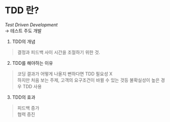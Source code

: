 # TDD 란?
 *Test Driven Development*   
-> 테스트 주도 개발

1. TDD의 개념
> 결정과 피드백 사이 시간을 조절하기 위한 것.
2. TDD를 해야하는 이유
> 코딩 결과가 어떻게 나올지 뻔하다면 TDD 필요성 X    
하지만 처음 보는 주제, 고객의 요구조건이 바뀔 수 있는 것등 불확실성이 높은 경우 TDD 사용
3. TDD의 효과
> 피드백 증가   
협력 증진
